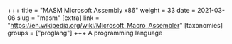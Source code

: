 +++
title = "MASM Microsoft Assembly x86"
weight = 33
date = 2021-03-06
slug = "masm"
[extra]
link = "https://en.wikipedia.org/wiki/Microsoft_Macro_Assembler"
[taxonomies]
groups = ["proglang"]
+++
A programming language

